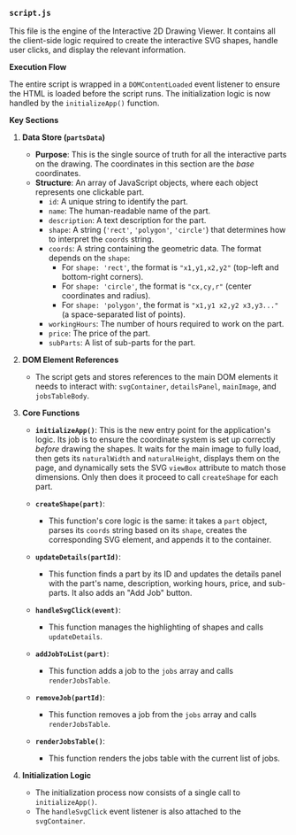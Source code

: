 ### `script.js`

This file is the engine of the Interactive 2D Drawing Viewer. It contains all the client-side logic required to create the interactive SVG shapes, handle user clicks, and display the relevant information.

**Execution Flow**

The entire script is wrapped in a `DOMContentLoaded` event listener to ensure the HTML is loaded before the script runs. The initialization logic is now handled by the `initializeApp()` function.

**Key Sections**

1.  **Data Store (`partsData`)**
    *   **Purpose**: This is the single source of truth for all the interactive parts on the drawing. The coordinates in this section are the *base* coordinates.
    *   **Structure**: An array of JavaScript objects, where each object represents one clickable part.
        *   `id`: A unique string to identify the part.
        *   `name`: The human-readable name of the part.
        *   `description`: A text description for the part.
        *   `shape`: A string (`'rect'`, `'polygon'`, `'circle'`) that determines how to interpret the `coords` string.
        *   `coords`: A string containing the geometric data. The format depends on the `shape`:
            *   For `shape: 'rect'`, the format is `"x1,y1,x2,y2"` (top-left and bottom-right corners).
            *   For `shape: 'circle'`, the format is `"cx,cy,r"` (center coordinates and radius).
            *   For `shape: 'polygon'`, the format is `"x1,y1 x2,y2 x3,y3..."` (a space-separated list of points).
        *   `workingHours`: The number of hours required to work on the part.
        *   `price`: The price of the part.
        *   `subParts`: A list of sub-parts for the part.

2.  **DOM Element References**
    *   The script gets and stores references to the main DOM elements it needs to interact with: `svgContainer`, `detailsPanel`, `mainImage`, and `jobsTableBody`.

3.  **Core Functions**
    *   **`initializeApp()`**: This is the new entry point for the application's logic. Its job is to ensure the coordinate system is set up correctly *before* drawing the shapes. It waits for the main image to fully load, then gets its `naturalWidth` and `naturalHeight`, displays them on the page, and dynamically sets the SVG `viewBox` attribute to match those dimensions. Only then does it proceed to call `createShape` for each part.

    *   **`createShape(part)`**: 
        *   This function's core logic is the same: it takes a `part` object, parses its `coords` string based on its `shape`, creates the corresponding SVG element, and appends it to the container.

    *   **`updateDetails(partId)`**: 
        *   This function finds a part by its ID and updates the details panel with the part's name, description, working hours, price, and sub-parts. It also adds an "Add Job" button.

    *   **`handleSvgClick(event)`**: 
        *   This function manages the highlighting of shapes and calls `updateDetails`.

    *   **`addJobToList(part)`**: 
        *   This function adds a job to the `jobs` array and calls `renderJobsTable`.

    *   **`removeJob(partId)`**: 
        *   This function removes a job from the `jobs` array and calls `renderJobsTable`.

    *   **`renderJobsTable()`**: 
        *   This function renders the jobs table with the current list of jobs.

4.  **Initialization Logic**
    *   The initialization process now consists of a single call to `initializeApp()`.
    *   The `handleSvgClick` event listener is also attached to the `svgContainer`.